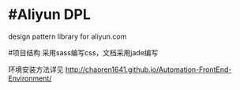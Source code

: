 #Aliyun DPL
===
design pattern library for aliyun.com 

#项目结构
采用sass编写css，文档采用jade编写

环境安装方法详见
<http://chaoren1641.github.io/Automation-FrontEnd-Environment/>
